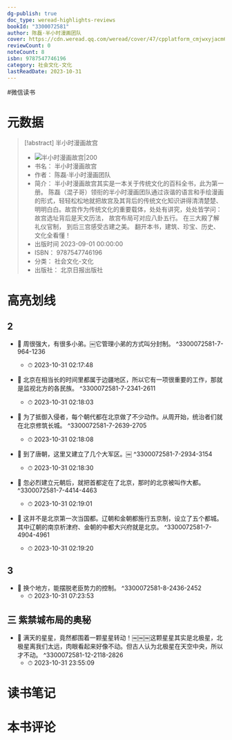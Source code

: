 ```yaml
---
dg-publish: true
doc_type: weread-highlights-reviews
bookId: "3300072581"
author: 陈磊·半小时漫画团队
cover: https://cdn.weread.qq.com/weread/cover/47/cpplatform_cmjwxyjacm6gkjcqbnojsu/t7_cpplatform_cmjwxyjacm6gkjcqbnojsu1695866699.jpg
reviewCount: 0
noteCount: 8
isbn: 9787547746196
category: 社会文化-文化
lastReadDate: 2023-10-31
---
```

#微信读书

# 元数据
> [!abstract] 半小时漫画故宫
> - ![ 半小时漫画故宫|200](https://cdn.weread.qq.com/weread/cover/47/cpplatform_cmjwxyjacm6gkjcqbnojsu/t7_cpplatform_cmjwxyjacm6gkjcqbnojsu1695866699.jpg)
> - 书名： 半小时漫画故宫
> - 作者： 陈磊·半小时漫画团队
> - 简介： 半小时漫画故宫其实是一本关于传统文化的百科全书，此为第一册。
陈磊（混子哥）领衔的半小时漫画团队通过诙谐的语言和手绘漫画的形式，轻轻松松地就把故宫及其背后的传统文化知识讲得清清楚楚、明明白白。故宫作为传统文化的重要载体，处处有讲究，处处皆学问：
故宫选址背后是天文历法，
故宫布局可对应八卦五行。
在三大殿了解礼仪官制，
到后三宫感受古建之美。
翻开本书，建筑、珍宝、历史、文化全看懂！
> - 出版时间 2023-09-01 00:00:00
> - ISBN： 9787547746196
> - 分类： 社会文化-文化
> - 出版社： 北京日报出版社

# 高亮划线

## 2


- 📌 周很强大，有很多小弟。￼它管理小弟的方式叫分封制。 ^3300072581-7-964-1236
    - ⏱ 2023-10-31 02:17:48 

- 📌 北京在相当长的时间里都属于边疆地区，所以它有一项很重要的工作，那就是监视北方的各民族。 ^3300072581-7-2341-2611
    - ⏱ 2023-10-31 02:18:03 

- 📌 为了抵御入侵者，每个朝代都在北京做了不少动作。从周开始，统治者们就在北京修筑长城。 ^3300072581-7-2639-2705
    - ⏱ 2023-10-31 02:18:08 

- 📌 到了唐朝，这里又建立了几个大军区。￼ ^3300072581-7-2934-3154
    - ⏱ 2023-10-31 02:18:30 

- 📌 忽必烈建立元朝后，就把首都定在了北京，那时的北京被叫作大都。 ^3300072581-7-4414-4463
    - ⏱ 2023-10-31 02:19:01 

- 📌 这并不是北京第一次当国都。辽朝和金朝都施行五京制，设立了五个都城。其中辽朝的南京析津府、金朝的中都大兴府就是北京。 ^3300072581-7-4904-4961
    - ⏱ 2023-10-31 02:19:20 
## 3


- 📌 换个地方，能摆脱老臣势力的控制。 ^3300072581-8-2436-2452
    - ⏱ 2023-10-31 07:23:53 
## 三 紫禁城布局的奥秘


- 📌 满天的星星，竟然都围着一颗星星转动！￼￼￼这颗星星其实是北极星，北极星离我们太远，肉眼看起来好像不动。但古人认为北极星在天空中央，所以才不动。 ^3300072581-12-2118-2826
    - ⏱ 2023-10-31 23:55:09 
# 读书笔记

# 本书评论
